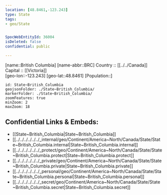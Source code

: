 ```yaml
---
location: [48.8461,-123.243] 
type: State
tags:
- geo/State


SpocWebEntityId: 36004
isDeleted: false
confidential: public

---
```

[name::British Columbia] 
[name-abbr::BRC] 
Country :: [[../../Canada]]  
Capital :: [[Victoria]]  
[geo-lon::-123.243] 
[geo-lat::48.8461] 
[Population::] 



```leaflet
id: State~British_Columbia
geojsonFolder: ./State~British_Columbia/
markerFolder: ./State~British_Columbia/
zoomFeatures: true 
minZoom: 2 
maxZoom: 18
```


## Confidential Links & Embeds: 
- [[State~British_Columbia|State~British_Columbia]]  
- [[../../../../../../_internal/geo/Continent/America~North/Canada/State/State~British_Columbia.internal|State~British_Columbia.internal]] 
- [[../../../../../../_protect/geo/Continent/America~North/Canada/State/State~British_Columbia.protect|State~British_Columbia.protect]] 
- [[../../../../../../_private/geo/Continent/America~North/Canada/State/State~British_Columbia.private|State~British_Columbia.private]] 
- [[../../../../../../_personal/geo/Continent/America~North/Canada/State/State~British_Columbia.personal|State~British_Columbia.personal]] 
- [[../../../../../../_secret/geo/Continent/America~North/Canada/State/State~British_Columbia.secret|State~British_Columbia.secret]] 

